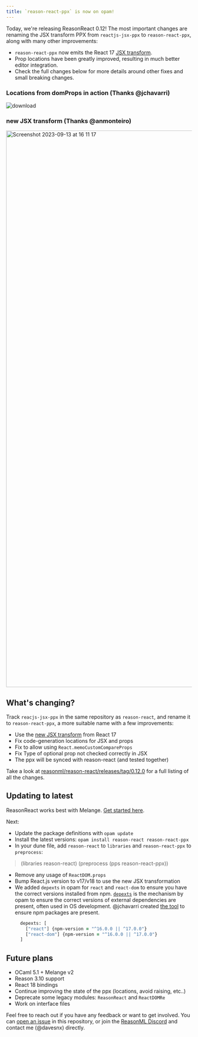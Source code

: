 ```yaml
---
title: `reason-react-ppx` is now on opam!
---
```


Today, we're releasing ReasonReact 0.12! The most important changes are renaming the JSX transform PPX from `reactjs-jsx-ppx` to `reason-react-ppx`, along with many other improvements:

- `reason-react-ppx` now emits the React 17 [JSX transform](https://legacy.reactjs.org/blog/2020/09/22/introducing-the-new-jsx-transform.html).
- Prop locations have been greatly improved, resulting in much better editor integration.
- Check the full changes below for more details around other fixes and small breaking changes.

### Locations from domProps in action (Thanks @jchavarri)
![download](https://github.com/reasonml/reason-react/assets/3763599/db505599-8fee-4889-80a3-d2056ece291c)

### new JSX transform (Thanks @anmonteiro)
<img width="1508" alt="Screenshot 2023-09-13 at 16 11 17" src="https://github.com/reasonml/reason-react/assets/3763599/b7fec116-131a-48cd-8be1-1496544131d1">

## What's changing?

Track `reacjs-jsx-ppx` in the same repository as `reason-react`, and rename it to `reason-react-ppx`, a more suitable name with a few improvements:
- Use the [new JSX transform](https://legacy.reactjs.org/blog/2020/09/22/introducing-the-new-jsx-transform.html) from React 17
- Fix code-generation locations for JSX and props
- Fix to allow using `React.memoCustomCompareProps`
- Fix Type of optional prop not checked correctly in JSX
- The ppx will be synced with reason-react (and tested together)

Take a look at [reasonml/reason-react/releases/tag/0.12.0](https://github.com/reasonml/reason-react/releases/tag/0.12.0) for a full listing of all the changes.

## Updating to latest

ReasonReact works best with Melange. [Get started here](https://melange.re/v1.0.0/getting-started/).

Next:

- Update the package definitions with `opam update`
- Install the latest versions: `opam install reason-react reason-react-ppx`
- In your dune file, add `reason-react` to `libraries` and `reason-react-ppx` to `preprocess`:

> (libraries reason-react)
> (preprocess (pps reason-react-ppx))

- Remove any usage of `ReactDOM.props`
- Bump React.js version to v17/v18 to use the new JSX transformation
- We added `depexts` in opam for `react` and `react-dom` to ensure you have the correct versions installed from npm. [`depexts`](https://opam.ocaml.org/packages/opam-depext/) is the mechanism by opam to ensure the correct versions of external dependencies are present, often used in OS development. @jchavarri created [the tool](https://github.com/jchavarri/opam-check-npm-deps) to ensure npm packages are present.
  ```clojure
    depexts: [
      ["react"] {npm-version = "^16.0.0 || ^17.0.0"}
      ["react-dom"] {npm-version = "^16.0.0 || ^17.0.0"}
    ]
  ```

## Future plans

- OCaml 5.1 + Melange v2
- Reason 3.10 support
- React 18 bindings
- Continue improving the state of the ppx (locations, avoid raising, etc..)
- Deprecate some legacy modules: `ReasonReact` and `ReactDOMRe`
- Work on interface files

Feel free to reach out if you have any feedback or want to get involved. You can [open an issue](https://github.com/reasonml/reason-react/issues) in this repository, or join the [ReasonML Discord](https://discord.gg/reasonml) and contact me (@davesnx) directly.
